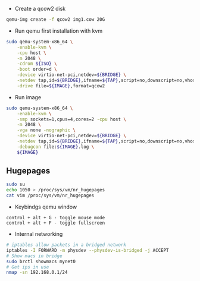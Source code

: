 - Create a qcow2 disk
```bash
qemu-img create -f qcow2 img1.cow 20G
```

- Run qemu first installation with kvm
```bash
sudo qemu-system-x86_64 \
    -enable-kvm \
    -cpu host \
    -m 2048 \
    -cdrom ${ISO} \
    -boot order=d \
    -device virtio-net-pci,netdev=${BRIDGE} \
    -netdev tap,id=${BRIDGE},ifname=${TAP},script=no,downscript=no,vhost=on \
    -drive file=${IMAGE},format=qcow2
```

- Run image
```bash
sudo qemu-system-x86_64 \
    -enable-kvm \
    -smp sockets=1,cpus=4,cores=2 -cpu host \
    -m 2048 \
    -vga none -nographic \
    -device virtio-net-pci,netdev=${BRIDGE} \
    -netdev tap,id=${BRIDGE},ifname=${TAP},script=no,downscript=no,vhost=on \
    -debugcon file:${IMAGE}.log \
    ${IMAGE}
```

## Hugepages
```bash
sudo su
echo 1050 > /proc/sys/vm/nr_hugepages
cat vim /proc/sys/vm/nr_hugepages
```

- Keybindgs qemu window
```
control + alt + G - toggle mouse mode
control + alt + F - toggle fullscreen
```

- Internal networking
```bash
# iptables allow packets in a bridged network
iptables -I FORWARD -m physdev --physdev-is-bridged -j ACCEPT
# Show macs in bridge
sudo brctl showmacs mynet0
# Get ips in use
nmap -sn 192.168.0.1/24
```


